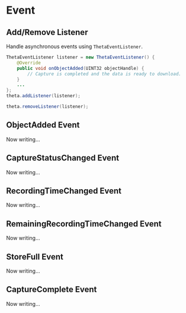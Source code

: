 # Event

## Add/Remove Listener

Handle asynchronous events using `ThetaEventListener`.

```java
ThetaEventListener listener = new ThetaEventListener() {
    @Override
    public void onObjectAdded(UINT32 objectHandle) {
        // Capture is completed and the data is ready to download.
    }
    ...
};
theta.addListener(listener);
```

```java
theta.removeListener(listener);
```

## ObjectAdded Event

Now writing...

## CaptureStatusChanged Event

Now writing...

## RecordingTimeChanged Event

Now writing...

## RemainingRecordingTimeChanged Event

Now writing...

## StoreFull Event

Now writing...

## CaptureComplete Event

Now writing...
